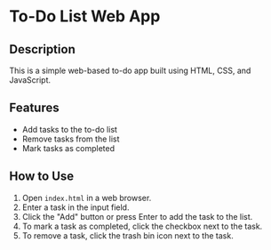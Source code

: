 # To-Do List Web App

## Description
This is a simple web-based to-do app built using HTML, CSS, and JavaScript.

## Features
- Add tasks to the to-do list
- Remove tasks from the list
- Mark tasks as completed

## How to Use
1. Open `index.html` in a web browser.
2. Enter a task in the input field.
3. Click the "Add" button or press Enter to add the task to the list.
4. To mark a task as completed, click the checkbox next to the task.
5. To remove a task, click the trash bin icon next to the task.
